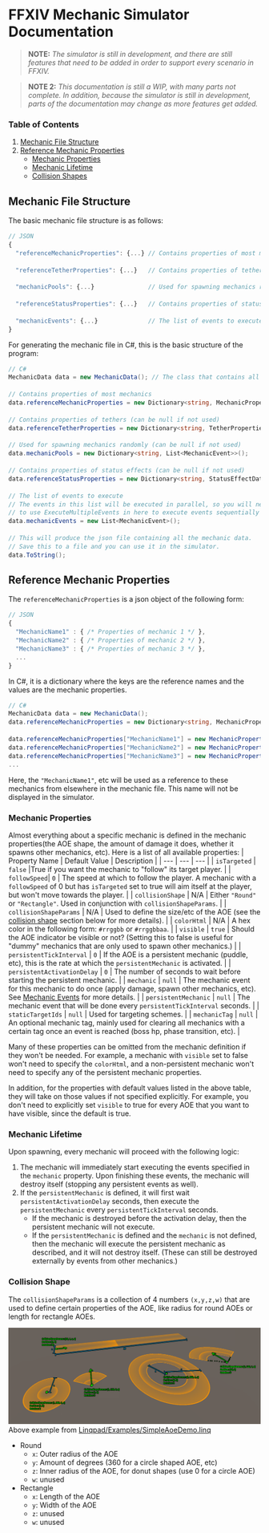 # FFXIV Mechanic Simulator Documentation
> **NOTE:** *The simulator is still in development, and there are still features that need to be added in order to support every scenario in FFXIV.*

> **NOTE 2:** *This documentation is still a WIP, with many parts not complete. In addition, because the simulator is still in development, parts of the documentation may change as more features get added.*

### Table of Contents  
1. [Mechanic File Structure](#MechanicFileStructure)
2. [Reference Mechanic Properties](#ReferenceMechanicProperties)
   - [Mechanic Properties](#MechanicProperties)
   - [Mechanic Lifetime](#MechanicLifetime)
   - [Collision Shapes](#CollisionShape)



## Mechanic File Structure <a name="MechanicFileStructure"/>

The basic mechanic file structure is as follows:
```javascript
// JSON
{
  "referenceMechanicProperties": {...} // Contains properties of most mechanics
  
  "referenceTetherProperties": {...}   // Contains properties of tethers
  
  "mechanicPools": {...}               // Used for spawning mechanics randomly
  
  "referenceStatusProperties": {...}   // Contains properties of status effects
  
  "mechanicEvents": {...}              // The list of events to execute
}
```

For generating the mechanic file in C#, this is the basic structure of the program:
```C#
// C#
MechanicData data = new MechanicData(); // The class that contains all the mechanic data

// Contains properties of most mechanics
data.referenceMechanicProperties = new Dictionary<string, MechanicProperties>();

// Contains properties of tethers (can be null if not used)
data.referenceTetherProperties = new Dictionary<string, TetherProperties>();

// Used for spawning mechanics randomly (can be null if not used)
data.mechanicPools = new Dictionary<string, List<MechanicEvent>>();

// Contains properties of status effects (can be null if not used)
data.referenceStatusProperties = new Dictionary<string, StatusEffectData>();

// The list of events to execute
// The events in this list will be executed in parallel, so you will need
// to use ExecuteMultipleEvents in here to execute events sequentially
data.mechanicEvents = new List<MechanicEvent>();

// This will produce the json file containing all the mechanic data.
// Save this to a file and you can use it in the simulator.
data.ToString(); 

```

## Reference Mechanic Properties <a name="ReferenceMechanicProperties"/>

The `referenceMechanicProperties` is a json object of the following form:

```javascript
// JSON
{
  "MechanicName1" : { /* Properties of mechanic 1 */ },
  "MechanicName2" : { /* Properties of mechanic 2 */ },
  "MechanicName3" : { /* Properties of mechanic 3 */ },
  ...
}
```

In C#, it is a dictionary where the keys are the reference names and the values are the mechanic properties.
```C#
// C#
MechanicData data = new MechanicData();
data.referenceMechanicProperties = new Dictionary<string, MechanicProperties>();

data.referenceMechanicProperties["MechanicName1"] = new MechanicProperties();
data.referenceMechanicProperties["MechanicName2"] = new MechanicProperties();
data.referenceMechanicProperties["MechanicName3"] = new MechanicProperties();
...
```

Here, the `"MechanicName1"`, etc will be used as a reference to these mechanics from elsewhere in the mechanic file. This name will not be displayed in the simulator.

### Mechanic Properties <a name="MechanicProperties"/>

Almost everything about a specific mechanic is defined in the mechanic properties(the AOE shape, the amount of damage it does, whether it spawns other mechanics, etc). Here is a list of all available properties:
| Property Name | Default Value | Description |
| --- | --- | --- |
| `isTargeted` | `false` |True if you want the mechanic to "follow" its target player. |
| `followSpeed`| `0` | The speed at which to follow the player. A mechanic with a `followSpeed` of 0 but has `isTargeted` set to true will aim itself at the player, but won't move towards the player. |
| `collisionShape` | N/A | Either `"Round"` or `"Rectangle"`. Used in conjunction with `collisionShapeParams`. |
| `collisionShapeParams` | N/A | Used to define the size/etc of the AOE (see the [collision shape](#CollisionShape) section below for more details). |
| `colorHtml` | N/A | A hex color in the following form: `#rrggbb` or `#rrggbbaa`. |
| `visible` | `true` | Should the AOE indicator be visible or not? (Setting this to false is useful for "dummy" mechanics that are only used to spawn other mechanics.) |
| `persistentTickInterval` | `0` | If the AOE is a persistent mechanic (puddle, etc), this is the rate at which the `persistentMechanic` is activated. |
| `persistentActivationDelay` | `0` | The number of seconds to wait before starting the persistent mechanic. |
| `mechanic` | `null` | The mechanic event for this mechanic to do once (apply damage, spawn other mechanics, etc). See [Mechanic Events](MechanicEvents.md) for more details. |
| `persistentMechanic` | `null` | The mechanic event that will be done every `persistentTickInterval` seconds. |
| `staticTargetIds` | `null` | Used for targeting schemes. |
| `mechanicTag` | `null` | An optional mechanic tag, mainly used for clearing all mechanics with a certain tag once an event is reached (boss hp, phase transition, etc). |

Many of these properties can be omitted from the mechanic definition if they won't be needed. For example, a mechanic with `visible` set to false won't need to specify the `colorHtml`, and a non-persistent mechanic won't need to specify any of the persistent mechanic properties.

In addition, for the properties with default values listed in the above table, they will take on those values if not specified explicitly. For example, you don't need to explicitly set `visible` to true for every AOE that you want to have visible, since the default is true.

### Mechanic Lifetime <a name="MechanicLifetime">

Upon spawning, every mechanic will proceed with the following logic:

1. The mechanic will immediately start executing the events specified in the `mechanic` property. Upon finishing these events, the mechanic will destroy itself (stopping any persistent events as well).
2. If the `persistentMechanic` is defined, it will first wait `persistentActivationDelay` seconds, then execute the `persistentMechanic` every `persistentTickInterval` seconds. 
   - If the mechanic is destroyed before the activation delay, then the persistent mechanic will not execute.
   - If the `persistentMechanic` is defined and the `mechanic` is not defined, then the mechanic will execute the persistent mechanic as described, and it will not destroy itself. (These can still be destroyed externally by events from other mechanics.)
  
### Collision Shape <a name="CollisionShape">

The `collisionShapeParams` is a collection of 4 numbers `(x,y,z,w)` that are used to define certain properties of the AOE, like radius for round AOEs or length for rectangle AOEs.

![](Images/AoeShapes.png)
Above example from [Linqpad/Examples/SimpleAoeDemo.linq](Linqpad/Examples/SimpleAoeDemo.linq)
   
- Round
  - `x`: Outer radius of the AOE
  - `y`: Amount of degrees (360 for a circle shaped AOE, etc)
  - `z`: Inner radius of the AOE, for donut shapes (use 0 for a circle AOE)
  - `w`: unused
- Rectangle
  - `x`: Length of the AOE
  - `y`: Width of the AOE
  - `z`: unused
  - `w`: unused
